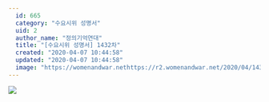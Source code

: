 ```yaml
---
  id: 665
  category: "수요시위 성명서"
  uid: 2
  author_name: "정의기억연대"
  title: "[수요시위 성명서] 1432차"
  created: "2020-04-07 10:44:58"
  updated: "2020-04-07 10:44:58"
  image: "https://womenandwar.nethttps://r2.womenandwar.net/2020/04/1432%EC%B0%A8_%EC%88%98%EC%9A%94%EC%8B%9C%EC%9C%84%EC%88%9C%EC%84%9C%EC%A7%8020%EB%85%843%EC%9B%9425%EC%9D%BC_%EC%88%98%EC%A0%95002.jpg"
---
```

![](https://womenandwar.nethttps://r2.womenandwar.net/2020/04/1432%EC%B0%A8_%EC%88%98%EC%9A%94%EC%8B%9C%EC%9C%84%EC%88%9C%EC%84%9C%EC%A7%8020%EB%85%843%EC%9B%9425%EC%9D%BC_%EC%88%98%EC%A0%95002.jpg)